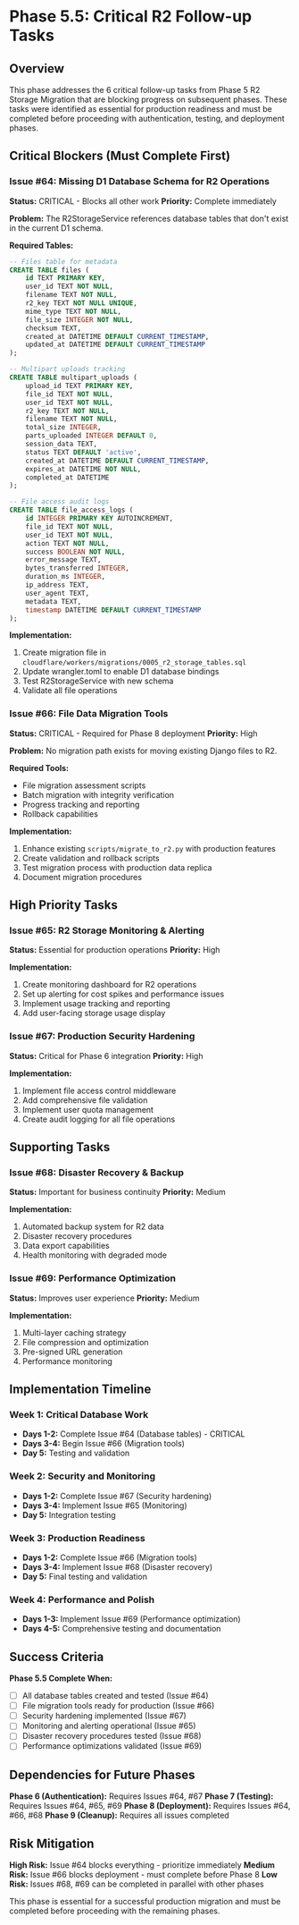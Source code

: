 # Phase 5.5: Critical R2 Follow-up Tasks

## Overview

This phase addresses the 6 critical follow-up tasks from Phase 5 R2 Storage Migration that are blocking progress on subsequent phases. These tasks were identified as essential for production readiness and must be completed before proceeding with authentication, testing, and deployment phases.

## Critical Blockers (Must Complete First)

### Issue #64: Missing D1 Database Schema for R2 Operations
**Status:** CRITICAL - Blocks all other work
**Priority:** Complete immediately

**Problem:** The R2StorageService references database tables that don't exist in the current D1 schema.

**Required Tables:**
```sql
-- Files table for metadata
CREATE TABLE files (
    id TEXT PRIMARY KEY,
    user_id TEXT NOT NULL,
    filename TEXT NOT NULL,
    r2_key TEXT NOT NULL UNIQUE,
    mime_type TEXT NOT NULL,
    file_size INTEGER NOT NULL,
    checksum TEXT,
    created_at DATETIME DEFAULT CURRENT_TIMESTAMP,
    updated_at DATETIME DEFAULT CURRENT_TIMESTAMP
);

-- Multipart uploads tracking
CREATE TABLE multipart_uploads (
    upload_id TEXT PRIMARY KEY,
    file_id TEXT NOT NULL,
    user_id TEXT NOT NULL,
    r2_key TEXT NOT NULL,
    filename TEXT NOT NULL,
    total_size INTEGER,
    parts_uploaded INTEGER DEFAULT 0,
    session_data TEXT,
    status TEXT DEFAULT 'active',
    created_at DATETIME DEFAULT CURRENT_TIMESTAMP,
    expires_at DATETIME NOT NULL,
    completed_at DATETIME
);

-- File access audit logs
CREATE TABLE file_access_logs (
    id INTEGER PRIMARY KEY AUTOINCREMENT,
    file_id TEXT NOT NULL,
    user_id TEXT NOT NULL,
    action TEXT NOT NULL,
    success BOOLEAN NOT NULL,
    error_message TEXT,
    bytes_transferred INTEGER,
    duration_ms INTEGER,
    ip_address TEXT,
    user_agent TEXT,
    metadata TEXT,
    timestamp DATETIME DEFAULT CURRENT_TIMESTAMP
);
```

**Implementation:**
1. Create migration file in `cloudflare/workers/migrations/0005_r2_storage_tables.sql`
2. Update wrangler.toml to enable D1 database bindings
3. Test R2StorageService with new schema
4. Validate all file operations

### Issue #66: File Data Migration Tools
**Status:** CRITICAL - Required for Phase 8 deployment
**Priority:** High

**Problem:** No migration path exists for moving existing Django files to R2.

**Required Tools:**
- File migration assessment scripts
- Batch migration with integrity verification
- Progress tracking and reporting
- Rollback capabilities

**Implementation:**
1. Enhance existing `scripts/migrate_to_r2.py` with production features
2. Create validation and rollback scripts
3. Test migration process with production data replica
4. Document migration procedures

## High Priority Tasks

### Issue #65: R2 Storage Monitoring & Alerting
**Status:** Essential for production operations
**Priority:** High

**Implementation:**
1. Create monitoring dashboard for R2 operations
2. Set up alerting for cost spikes and performance issues
3. Implement usage tracking and reporting
4. Add user-facing storage usage display

### Issue #67: Production Security Hardening
**Status:** Critical for Phase 6 integration
**Priority:** High

**Implementation:**
1. Implement file access control middleware
2. Add comprehensive file validation
3. Implement user quota management
4. Create audit logging for all file operations

## Supporting Tasks

### Issue #68: Disaster Recovery & Backup
**Status:** Important for business continuity
**Priority:** Medium

**Implementation:**
1. Automated backup system for R2 data
2. Disaster recovery procedures
3. Data export capabilities
4. Health monitoring with degraded mode

### Issue #69: Performance Optimization
**Status:** Improves user experience
**Priority:** Medium

**Implementation:**
1. Multi-layer caching strategy
2. File compression and optimization
3. Pre-signed URL generation
4. Performance monitoring

## Implementation Timeline

### Week 1: Critical Database Work
- **Days 1-2:** Complete Issue #64 (Database tables) - CRITICAL
- **Days 3-4:** Begin Issue #66 (Migration tools)
- **Day 5:** Testing and validation

### Week 2: Security and Monitoring
- **Days 1-2:** Complete Issue #67 (Security hardening)
- **Days 3-4:** Implement Issue #65 (Monitoring)
- **Day 5:** Integration testing

### Week 3: Production Readiness
- **Days 1-2:** Complete Issue #66 (Migration tools)
- **Days 3-4:** Implement Issue #68 (Disaster recovery)
- **Day 5:** Final testing and validation

### Week 4: Performance and Polish
- **Days 1-3:** Implement Issue #69 (Performance optimization)
- **Days 4-5:** Comprehensive testing and documentation

## Success Criteria

**Phase 5.5 Complete When:**
- [ ] All database tables created and tested (Issue #64)
- [ ] File migration tools ready for production (Issue #66)
- [ ] Security hardening implemented (Issue #67)
- [ ] Monitoring and alerting operational (Issue #65)
- [ ] Disaster recovery procedures tested (Issue #68)
- [ ] Performance optimizations validated (Issue #69)

## Dependencies for Future Phases

**Phase 6 (Authentication):** Requires Issues #64, #67
**Phase 7 (Testing):** Requires Issues #64, #65, #69
**Phase 8 (Deployment):** Requires Issues #64, #66, #68
**Phase 9 (Cleanup):** Requires all issues completed

## Risk Mitigation

**High Risk:** Issue #64 blocks everything - prioritize immediately
**Medium Risk:** Issue #66 blocks deployment - must complete before Phase 8
**Low Risk:** Issues #68, #69 can be completed in parallel with other phases

This phase is essential for a successful production migration and must be completed before proceeding with the remaining phases.
